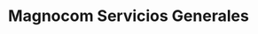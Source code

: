 ---
title: "Magnocom Servicios Generales"
url: /toluca-de-lerdo/magnocom-servicios-generales/
shop: Allgemein
---